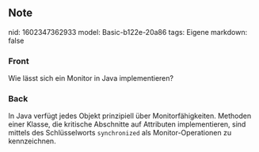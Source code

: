 ## Note
nid: 1602347362933
model: Basic-b122e-20a86
tags: Eigene
markdown: false

### Front
Wie lässt sich ein Monitor in Java implementieren?

### Back
<div>
  In Java verfügt jedes Objekt prinzipiell über Monitorfähigkeiten.
  Methoden einer Klasse, die kritische Abschnitte auf Attributen
  implementieren, sind mittels des Schlüsselworts
  <code>synchronized</code> als Monitor-Operationen zu
  kennzeichnen.
</div>
